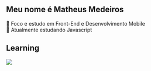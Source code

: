 <h2>Meu nome é Matheus Medeiros</h2>
      <div>
            🔎 Foco e estudo em Front-End e Desenvolvimento Mobile<br>
            📖 Atualmente estudando Javascript<br>
      </div>
<h2>Learning</h2>
      <div>
            <img src="https://img.shields.io/badge/JavaScript-F7DF1E?style=for-the-badge&logo=javascript&logoColor=black">
      </div>
